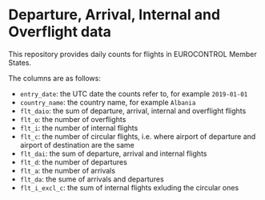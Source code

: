 # **D**eparture, **A**rrival, **I**nternal and **O**verflight data

This repository provides daily counts for flights in EUROCONTROL Member States.

The columns are as follows:

* `entry_date`: the UTC date the counts refer to, for example `2019-01-01`
* `country_name`: the country name, for example `Albania`
* `flt_daio`: the sum of departure, arrival, internal and overflight flights
* `flt_o`: the number of overflights
* `flt_i`: the number of internal flights
* `flt_c`: the number of circular flights, i.e. where airport of departure and
           airport of destination are the same
* `flt_dai`: the sum of departure, arrival and internal flights
* `flt_d`: the number of departures
* `flt_a`: the number of arrivals
* `flt_da`: the sume of arrivals and departures
* `flt_i_excl_c`: the sum of internal flights exluding the circular ones
